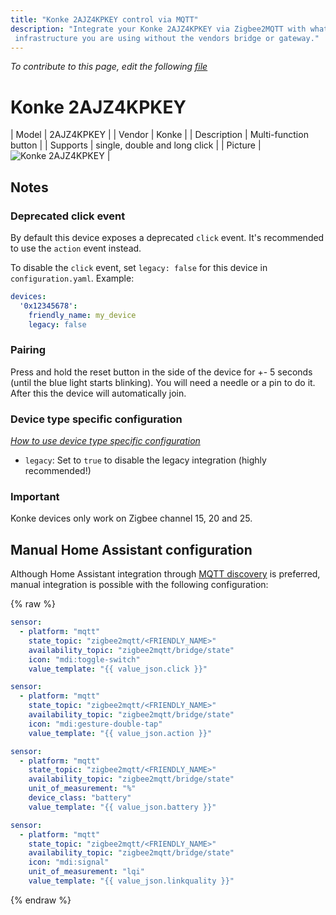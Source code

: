 ```yaml
---
title: "Konke 2AJZ4KPKEY control via MQTT"
description: "Integrate your Konke 2AJZ4KPKEY via Zigbee2MQTT with whatever smart home
 infrastructure you are using without the vendors bridge or gateway."
---
```


*To contribute to this page, edit the following
[file](https://github.com/Koenkk/zigbee2mqtt.io/blob/master/docs/devices/2AJZ4KPKEY.md)*

# Konke 2AJZ4KPKEY

| Model | 2AJZ4KPKEY  |
| Vendor  | Konke  |
| Description | Multi-function button |
| Supports | single, double and long click |
| Picture | ![Konke 2AJZ4KPKEY](../images/devices/2AJZ4KPKEY.jpg) |

## Notes


### Deprecated click event
By default this device exposes a deprecated `click` event. It's recommended to use the `action` event instead.

To disable the `click` event, set `legacy: false` for this device in `configuration.yaml`. Example:

```yaml
devices:
  '0x12345678':
    friendly_name: my_device
    legacy: false
```


### Pairing
Press and hold the reset button in the side of the device for +- 5 seconds (until the blue light starts blinking).
You will need a needle or a pin to do it. After this the device will automatically join.

### Device type specific configuration
*[How to use device type specific configuration](../information/configuration.md)*

* `legacy`: Set to `true` to disable the legacy integration (highly recommended!)


### Important
Konke devices only work on Zigbee channel 15, 20 and 25.


## Manual Home Assistant configuration
Although Home Assistant integration through [MQTT discovery](../integration/home_assistant) is preferred,
manual integration is possible with the following configuration:


{% raw %}
```yaml
sensor:
  - platform: "mqtt"
    state_topic: "zigbee2mqtt/<FRIENDLY_NAME>"
    availability_topic: "zigbee2mqtt/bridge/state"
    icon: "mdi:toggle-switch"
    value_template: "{{ value_json.click }}"

sensor:
  - platform: "mqtt"
    state_topic: "zigbee2mqtt/<FRIENDLY_NAME>"
    availability_topic: "zigbee2mqtt/bridge/state"
    icon: "mdi:gesture-double-tap"
    value_template: "{{ value_json.action }}"

sensor:
  - platform: "mqtt"
    state_topic: "zigbee2mqtt/<FRIENDLY_NAME>"
    availability_topic: "zigbee2mqtt/bridge/state"
    unit_of_measurement: "%"
    device_class: "battery"
    value_template: "{{ value_json.battery }}"

sensor:
  - platform: "mqtt"
    state_topic: "zigbee2mqtt/<FRIENDLY_NAME>"
    availability_topic: "zigbee2mqtt/bridge/state"
    icon: "mdi:signal"
    unit_of_measurement: "lqi"
    value_template: "{{ value_json.linkquality }}"
```
{% endraw %}


